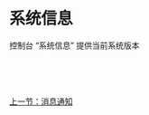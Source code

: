 # 系统信息


控制台 “系统信息” 提供当前系统版本



<br/><br/><br/>
<div id="bom">
<a href="./admin_msg.md">上一节：消息通知 </a>
</div>

<link rel="stylesheet" rev="stylesheet" href="flow.css" type="text/css"/> 